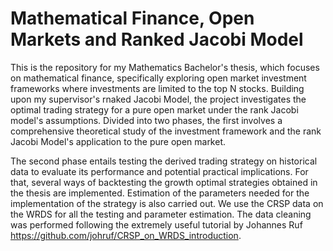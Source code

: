 # Mathematical Finance, Open Markets and Ranked Jacobi Model
This is the repository for my Mathematics Bachelor's thesis, which focuses on mathematical finance, specifically exploring open market investment frameworks where investments are limited to the top N stocks. Building upon my supervisor's rnaked Jacobi Model, the project investigates the optimal trading strategy for a pure open market under the rank Jacobi model's assumptions. Divided into two phases, the first involves a comprehensive theoretical study of the investment framework and the rank Jacobi Model's application to the pure open market. 

The second phase entails testing the derived trading strategy on historical data to evaluate its performance and potential practical implications. For that, several ways of backtesting the growth optimal strategies obtained in the thesis are implemented. Estimation of the parameters needed for the implementation of the strategy is also carried out. We use the CRSP data on the WRDS for all the testing and parameter estimation. The data cleaning was performed following the extremely useful tutorial by Johannes Ruf https://github.com/johruf/CRSP_on_WRDS_introduction.

